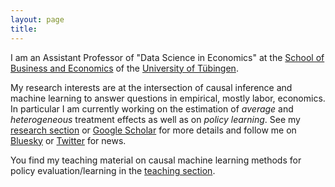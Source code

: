 ```yaml
---
layout: page
title: 
---
```


I am an Assistant Professor of "Data Science in Economics" at the [School of Business and Economics]([https://sew.unisg.ch/en](https://uni-tuebingen.de/en/faculties/faculty-of-economics-and-social-sciences/subjects/school-of-business-and-economics/school-of-business-and-economics/business-and-economics/)) of the [University of Tübingen]([https://www.unisg.ch/](https://uni-tuebingen.de/en/)).

My research interests are at the intersection of causal inference and machine learning to answer questions in empirical, mostly labor, economics. In particular I am currently working on the estimation of *average* and *heterogeneous* treatment effects as well as on *policy learning*. See my [research section](https://mcknaus.github.io/menu/research.html) or [Google Scholar](https://scholar.google.ch/citations?user=E604REwAAAAJ&hl=en) for more details and follow me on [Bluesky](https://bsky.app/profile/mcknaus.bsky.social) or [Twitter](https://twitter.com/MC_Knaus) for news.

You find my teaching material on causal machine learning methods for policy evaluation/learning in the [teaching section](https://mcknaus.github.io/menu/teaching.html).


<!--- 
### News
* January 2023: Check out the nice drawings of my students as part of the "Causal Christmas Tree Challenge" collected in this [notebook](https://mcknaus.github.io/assets/cctc/Causal_Christmas_Tree_Challenge2022.html)

* September 2022: Paper "[Double Machine Learning based Program Evaluation under Unconfoundedness](https://academic.oup.com/ectj/advance-article/doi/10.1093/ectj/utac015/6596870?guestAccessKey=1c5e58e1-ef2d-4067-b63d-e6f573c359eb)" published at *The Econometrics Journal*

* September 2022: Update of working paper with [Phillip Heiler](https://pure.au.dk/portal/en/persons/phillip-heiler(0edac9c1-832b-4455-8865-1d71b3bdb91a).html) "Effect or Treatment Heterogeneity? Policy Evaluation with Aggregated and Disaggregated Treatments" available on [arXiv](https://arxiv.org/abs/2110.01427)

* August 2022: I am excited to start my tenure track position at the [University of Tübingen](https://uni-tuebingen.de/en/faculties/faculty-of-economics-and-social-sciences/subjects/school-of-business-and-economics/school-of-business-and-economics/business-and-economics/top-news/newsfullview-wiwi-top-news-aktuell/article/new-professor-michael-knaus/).

* August 2022: [Simulation paper](https://academic.oup.com/ectj/advance-article-abstract/doi/10.1093/ectj/utaa014/5854188?redirectedFrom=fulltext) with [Michael Lechner](https://www.michael-lechner.eu/) and [Anthony Strittmatter](https://www.anthonystrittmatter.com/) one of the [Top Cited Papers of *The Econometrics Journal*](https://academic.oup.com/ectj/pages/top_cited_papers), means free access until end of the year

* October 2021: New working paper with [Phillip Heiler](https://pure.au.dk/portal/en/persons/phillip-heiler(0edac9c1-832b-4455-8865-1d71b3bdb91a).html) called "Effect or Treatment Heterogeneity? Policy Evaluation with Aggregated and Disaggregated Treatments" available on [arXiv](https://arxiv.org/abs/2110.01427)

* June 2021: Teaching PhD course in [Supervised and Causal Machine Learning](https://www.hche.uni-hamburg.de/veranstaltungen/phd-kurse/2021-04-27-phd-course-michael-knaus-website.pdf) at the University of Hamburg

* March 2021: Teaching PhD course in [Causal Machine Learning](https://training.gesis.org/?site=pDetails&child=full&pID=0xD06A3B3C765F41F790F6DFED58D35469&subID=0x69CDB480C7E04E5A96AD3925F7531FE3&lang=en_US) at the GESIS Leibniz Institute for the Social Sciences

* January 2021: Paper "[Machine Learning Estimation of Heterogeneous Causal Effects: Empirical Monte Carlo Evidence](https://academic.oup.com/ectj/advance-article-abstract/doi/10.1093/ectj/utaa014/5854188?redirectedFrom=fulltext)", with [Michael Lechner](https://www.michael-lechner.eu/) and [Anthony Strittmatter](https://www.anthonystrittmatter.com/) published at *The Econometrics Journal*

* January 2021: Single-authored paper "[A Double Machine Learning Approach to Estimate the Effects of Musical Practice on Student's Skills](https://rss.onlinelibrary.wiley.com/doi/epdf/10.1111/rssa.12623)" published at the *Journal of the Royal Statistical Society: Series A*

* October 2020: Update of "[Double Machine Learning based Program Evaluation under Unconfoundedness](http://arxiv.org/abs/2003.03191)" now with R-package [causalDML](https://github.com/MCKnaus/causalDML) and a [replication notebook]({{ site.url }}/assets/code/Notebook_DML_ALMP_MCK2020.html)
* September 2020: "[For Better or Worse? - The Effects of Physical Education on Child Development](https://authors.elsevier.com/a/1bj9h3IvSGab0P)", with [Michael Lechner](https://www.michael-lechner.eu/) and [Anne K. Reimers](https://www.tu-chemnitz.de/hsw/ab/prof/sportpaedagogik/index.php.en), published at *Labour Economics*
* March 2020: New preprint "[Double Machine Learning based Program Evaluation under Unconfoundedness](http://arxiv.org/abs/2003.03191)" available on [arXiv](http://arxiv.org/abs/2003.03191)
* January 2020: Our first causal machine learning paper "[Heterogeneous Employment Effects of Job Search Programmes: A Machine Learning Approach](http://jhr.uwpress.org/content/early/2020/03/24/jhr.57.2.0718-9615R1.abstract)", with [Michael Lechner](https://www.michael-lechner.eu/) and [Anthony Strittmatter](http://www.anthonystrittmatter.com/home) got accepted at the *Journal of Human Resources*
* January 2020: Causal Machine Learning Workshop in St. Gallen sponsored by the [National Research Programme 75 “Big Data”](http://www.nfp75.ch/en) (you find the program [here](https://sew.unisg.ch/en/empirische-wirtschaftsforschung/forschung/economic-policy-and-causal-machine-learning/causal-machine-learning-workshop/) )
* [CALL FOR PAPERS](assets/pdfs/CfP_CML.pdf): Workshop on Causal Machine Learning, January 20-21, 2019 in St. Gallen, Switzerland; sponsored by the [National Research Programme 75 “Big Data”](http://www.nfp75.ch/en); organized jointly with [Michael Lechner](https://www.michael-lechner.eu/) and [Anthony Strittmatter](http://www.anthonystrittmatter.com/home)
* June 2019: Presenting our paper that [reviews and compares estimators for the estimation of heterogeneous causal effects](https://arxiv.org/abs/1810.13237) at the [BGSE Summer Forum on "Machine Learning for Economics" in Barcelona](https://www.barcelonagse.eu/summer-forum/workshop-machine-learning-economics) and the [annual conference of the IAAE in Nikosia](http://iaae2019.org/)
* March 2019: [Poster](assets/pdfs/Poster_EuroCIM2019.pdf) "Machine Learning Estimation of Heterogeneous Causal Effects: Empirical Monte Carlo Evidence" at the [EuroCIM2019](https://eurocim2019.bips.eu/home.html)
* December 2018: Update of "Machine Learning Estimation of Heterogeneous Causal Effects: Empirical Monte Carlo Evidence" on [arXiv](https://arxiv.org/abs/1810.13237) and upload of R-Package [CATEs](https://github.com/MCKnaus/CATEs) to implement the considered estimators
* October 2018: Pre-print of "Machine Learning Estimation of Heterogeneous Causal Effects: Empirical Monte Carlo Evidence", with [Michael Lechner](https://www.michael-lechner.eu/) and [Anthony Strittmatter](http://www.anthonystrittmatter.com/home) available on [ResearchGate](https://www.researchgate.net/publication/328630913_Machine_Learning_Estimation_of_Heterogeneous_Causal_Effects_Empirical_Monte_Carlo_Evidence)
* October 2018: Pre-print about "Predicting Match Outcomes in Football by an Ordered Forest Estimator", with Daniel Goller, [Michael Lechner](https://www.michael-lechner.eu/) and Gabriel Okasa available on [ResearchGate](https://www.researchgate.net/publication/328486514_Predicting_Match_Outcomes_in_Football_by_an_Ordered_Forest_Estimator)
* May 2018: Pre-print of "A Double Machine Learning Approach to Estimate the Effects of Musical Practice on Student's Skills" available on [arXiv](https://arxiv.org/abs/1805.10300), [ResearchGate](https://www.researchgate.net/publication/325313819_A_Double_Machine_Learning_Approach_to_Estimate_the_Effects_of_Musical_Practice_on_Student's_Skills), and as an [IZA Discussion Paper](http://legacy.iza.org/en/webcontent/publications/papers/viewAbstract?dp_id=11547), the accompanying *R* package *dmlmt* is available on [GitHub](https://github.com/MCKnaus/dmlmt)
* April 2018: Oldest chapter of the thesis “Work Hour Mismatch and Job Mobility: Adjustment Channels and Resolution Rates”, with Steffen Otterbach, accepted and published online at *Economic Inquiry*
* March 2018: Public defense of my thesis "Essays in Empirical Economics using Microeconometric
and Causal Machine Learning Methods" ([slides](assets/pdfs/PD.pdf)) -->
